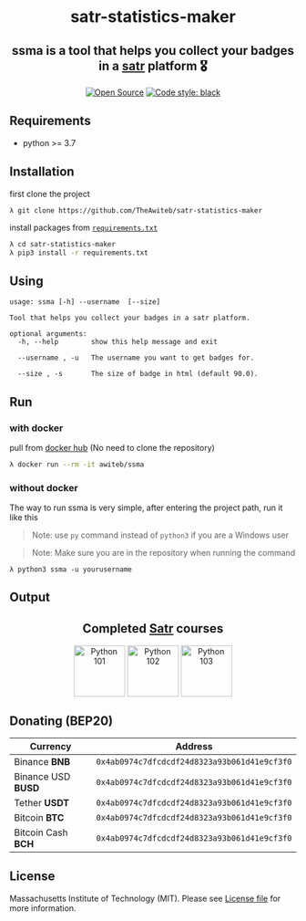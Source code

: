<h1 align = "center">satr-statistics-maker</h1>

<h2 align = "center">ssma is a tool that helps you collect your badges in a <a href="https://satr.codes/">satr</a> platform 🎖️
</h2>
<div align = "center">
<a href="https://opensource.org/"><img alt="Open Source" src="https://badges.frapsoft.com/os/v1/open-source.svg?v=103"></a>
<a href="https://github.com/psf/black"><img alt="Code style: black" src="https://img.shields.io/badge/code%20style-black-000000.svg"></a>

</div>

## Requirements
* python >= 3.7

## Installation
first clone the project
```
λ git clone https://github.com/TheAwiteb/satr-statistics-maker
```
install packages from [`requirements.txt`](requirements.txt)
```bash
λ cd satr-statistics-maker
λ pip3 install -r requirements.txt
```

## Using
```
usage: ssma [-h] --username  [--size]

Tool that helps you collect your badges in a satr platform.

optional arguments:
  -h, --help        show this help message and exit
  
  --username , -u   The username you want to get badges for.

  --size , -s       The size of badge in html (default 90.0).
```

## Run
### with docker
pull from [docker hub](https://hub.docker.com) (No need to clone the repository)
```bash
λ docker run --rm -it awiteb/ssma
```
### without docker
The way to run ssma is very simple, after entering the project path, run it like this
> Note: use `py` command instead of `python3` if you are a Windows user

> Note: Make sure you are in the repository when running the command
```
λ python3 ssma -u yourusername
```
## Output
<h2 align='center'>Completed <a href='https://Satr.codes'>Satr</a> courses</h2>

<div align='center'>
    <a target='_blank' href='https://satr.codes/courses/rRUQyVDkwQ/view'><img align='center' alt='Python 101' src='https://assets.safcsp.cloud/badges/badges-45.png' width='90' height='90'/></a>
    <a target='_blank' href='https://satr.codes/courses/VIvMvhyCiV/view'><img align='center' alt='Python 102' src='https://assets.safcsp.cloud/badges/badges-45.png' width='90' height='90'/></a>
    <a target='_blank' href='https://satr.codes/courses/MvNhowmHeB/view'><img align='center' alt='Python 103' src='https://assets.safcsp.cloud/badges/badges-45.png' width='90' height='90'/></a>
</div>

## Donating (BEP20)

|    Currency          |                Address                          |
| ---------------------|------------------------------------------------ |
| Binance **BNB**| ```0x4ab0974c7dfcdcdf24d8323a93b061d41e9cf3f0```|
| Binance USD **BUSD**  | ```0x4ab0974c7dfcdcdf24d8323a93b061d41e9cf3f0```|
| Tether **USDT** | ```0x4ab0974c7dfcdcdf24d8323a93b061d41e9cf3f0``` |
| Bitcoin **BTC**  | ```0x4ab0974c7dfcdcdf24d8323a93b061d41e9cf3f0```|
| Bitcoin Cash **BCH**| ```0x4ab0974c7dfcdcdf24d8323a93b061d41e9cf3f0```|

## License
Massachusetts Institute of Technology (MIT). Please see [License file](LICENSE) for more information.


